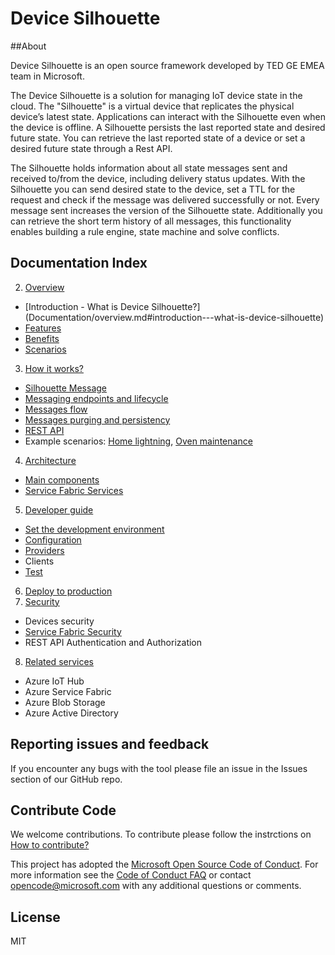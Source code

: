 # Device Silhouette

##About

Device Silhouette is an open source framework developed by TED GE EMEA team in Microsoft.

The Device Silhouette is a solution for managing IoT device state in the cloud.
The "Silhouette" is a virtual device that replicates the physical device’s latest
state. Applications can interact with the Silhouette even when the device is
offline. A Silhouette persists the last reported state and desired future
state. You can retrieve the last reported state of a device or set a desired
future state through a Rest API.

The Silhouette holds information about all state messages sent and received
to/from the device, including delivery status updates. With the Silhouette
you can send desired state to the device, set a TTL for the request and check
if the message was delivered successfully or not. Every message sent increases
the version of the Silhouette state. Additionally you can retrieve the short
term history of all messages, this functionality enables building a rule engine,
state machine and solve conflicts.

## Documentation Index

2.	[Overview](Documentation/overview.md)
 * [Introduction - What is Device Silhouette?] (Documentation/overview.md#introduction---what-is-device-silhouette)
 * [Features](Documentation/overview.md#features)
 * [Benefits](Documentation/overview.md#benefits)
 * [Scenarios](Documentation/overview.md#scenarios)
3.	[How it works?](Documentation/howitworks.md)
 * [Silhouette Message](Documentation/silhouettemessage.md)
 * [Messaging endpoints and lifecycle](Documentation/howitworks.md#messaging-endpoints-and-lifecycle)
 * [Messages flow](Documentation/messagesflow.md)
 * [Messages purging and persistency](Documentation/howitworks.md#messages-purging-and-persistancy)
 * [REST API](Documentation/RESTAPI.md)
 * Example scenarios: [Home lightning](Documentation/lightsSampleScenario.md), [Oven maintenance](Documentation/ovenscenario.md)
4.	[Architecture](Documentation/architecture.md)
 * [Main components](Documentation/architecture.md#main-components)
 * [Service Fabric Services](Documentation/architecture.md#service-fabric-microservices)
5.	[Developer guide](Documentation/developerguide.md)
 * [Set the development environment](Documentation/devenvironment.md)
 * [Configuration](Documentation/configuration.md)
 * [Providers](Documentation/developerguide.md#providers)
 * Clients
 * [Test](Documentation/test.md)
6.	[Deploy to production](Documentation/deployment.md)
7.	[Security](Documentation/security.md)
 * Devices security
 * [Service Fabric Security](Documentation/servicefabricsecurity.md)
 * REST API Authentication and Authorization
8.	[Related services](Documentation/relatedservices.md)
 * Azure IoT Hub
 * Azure Service Fabric
 * Azure Blob Storage
 * Azure Active Directory


## Reporting issues and feedback

If you encounter any bugs with the tool please file an issue in the Issues
section of our GitHub repo.

## Contribute Code


We welcome contributions. To contribute please follow the instrctions on
[How to contribute?](CONTRIBUTING.md)

This project has adopted the [Microsoft Open Source Code of Conduct](https://opensource.microsoft.com/codeofconduct/).
For more information see the [Code of Conduct FAQ](https://opensource.microsoft.com/codeofconduct/faq/)
or contact [opencode@microsoft.com](mailto:opencode@microsoft.com) with any additional questions or comments.


## License

MIT
